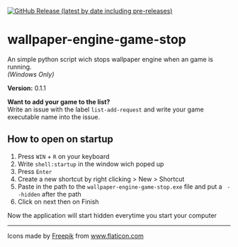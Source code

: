 <a href="https://github.com/Matix-Media/wallpaper-engine-game-stop/releases" target="_blank">![GitHub Release (latest by date including pre-releases)](https://img.shields.io/github/v/release/Matix-Media/wallpaper-engine-game-stop?include_prereleases)</a>
# wallpaper-engine-game-stop
An simple python script wich stops wallpaper engine when an game is running.  
*(Windows Only)*

**Version:** 0.1.1

**Want to add your game to the list?**  
Write an issue with the label `list-add-request` and write your game executable name into the issue.

## How to open on startup
1. Press `WIN` + `R` on your keyboard
2. Write `shell:startup` in the window wich poped up
3. Press `Enter`
4. Create a new shortcut by right clicking > New > Shortcut
5. Paste in the path to the `wallpaper-engine-game-stop.exe` file and put a ` --hidden` after the path
6. Click on next then on Finish

Now the application will start hidden everytime you start your computer 

----

Icons made by <a href="https://www.flaticon.com/authors/freepik" title="Freepik">Freepik</a> from <a href="https://www.flaticon.com/" title="Flaticon"> www.flaticon.com</a>
